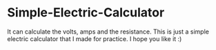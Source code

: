 # Simple-Electric-Calculator

It can calculate the volts, amps and the resistance.
This is just a simple electric calculator that I made for practice. I hope you like it :)
